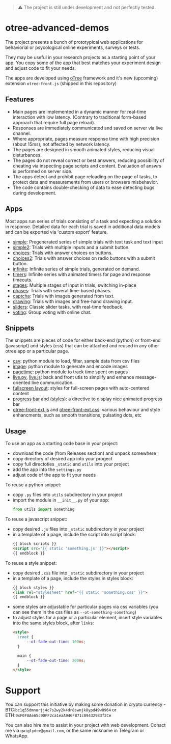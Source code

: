 > :warning:
> The project is still under development and not perfectly tested.

# otree-advanced-demos

The project presents a bunch of prototypical web applications for behaviorial or psycological online experiments, surveys or tests.

They may be useful in your research projects as a starting point of your app.
You copy some of the app that best matches your experiment design and adjust code to fit your needs.

The apps are developed using [oTree](www.otree.org) framework and it's new (upcoming) extension `otree-front.js` (shipped in this repository)

## Features

- Main pages are implemented in a dynamic manner for real-time interaction with low latency.
  (Contrary to traditional form-based approach that require full page reload).
- Responses are immediately communicated and saved on server via live channel.
- Where appropriate, pages measure response time with high precision (about 15ms), not affected by network latency.
- The pages are designed in smooth animated styles, reducing visual disturbances.
- The pages do not reveal correct or best answers, reducing possibility of cheating via inspecting page scripts and content.
  Evaluation of answrs is performed on server side.
- The apps detect and prohibit page reloading on the page of tasks, to protect data and measurements from users or browsers misbehavior.
- The code contains double-checking of data to ease detecting bugs during development.

## Apps

Most apps run series of trials consisting of a task and expecting a solution in response.
Detailed data for each trial is saved in additional data models and can be exported via 'custom export' feature.

- [simple](simple): Pregenerated series of simple trials with text task and text input
- [simple2](simple2): Trials with multiple inputs and a submit button.
- [choices](choices): Trials with answer choices on buttons.
- [choices2](choices2): Trials with answer choices on radio buttons with a submit button.
- [infinite](infinite): Infinite series of simple trials, generated on demand.
- [timers](timers): Infinite series with animated timers for page and response timeouts.
- [stages](stages): Multiple stages of input in trials, switching in-place
- [phases](phases): Trials with several time-based phases.
- [captcha](captcha): Trials with images generated from text.
- [drawing](drawing): Trials with images and free-hand drawing input.
- [sliders](sliders): Classic slider tasks, with real-time feedback.
- [voting](voting): Group voting with online chat.

## Snippets

The snippets are pieces of code for either back-end (python) or front-end (javascript) and styles (css)
that can be attached and reused in any other otree app or a particular page.

- [csv](utils/csv.py): python module to load, filter, sample data from csv files
- [image](utils/images.py): python module to generate and encode images
- [pagetime](utils/pagetime.py): python module to track time spent on pages
- [live.py](utils/live.py), [live.js](_static/otree-front-live.js): back and front utis to simplify and enhance message-oriented live communication.
- [fullscreen layout](_static/fullscreen.css): styles for full-screen pages with auto-centered content
- [progress bar](_static/ot-progress.js) and [(styles)](_static/ot-progress.css): a directive to display nice animated progress bar
- [otree-front-ext.js](_static/otree-front-ext.js) and [otree-front-ext.css](_static/otree-front-ext.css): various behaviour and style enhancments, such as smooth transitions, pulsating dots, etc

## Usage

To use an app as a starting code base in your project:
- download the code (from Releases section) and unpack somewhere
- copy directory of desired app into your progect
- copy full directoties `_static` and `utils` into your project
- add the app into the `settings.py`
- adjust code of the app to fit your needs

To reuse a python snippet:
- copy `.py` files into `utils` subdirectory in your project
- import the module in `__init__.py` of your app:
  ```python
  from utils import something
  ```

To reuse a javascript snippet:
- copy desired `.js` files into `_static` subdirectory in your project
- in a template of a page, include the script into script block:
  ```html
  {{ block scripts }}
  <script src="{{ static 'something.js' }}"></script>
  {{ endblock }}
  ```

To reuse a style snippet:
- copy desired `.css` file into `_static` subdirectory in your project
- in a template of a page, include the styles in styles block:
  ```html
  {{ block styles }}
  <link rel="stylesheet" href="{{ static 'something.css' }}">
  {{ endblock }}
  ```
- some styles are adjustable for particular pages via css variables
  (you can see them in the css files as `--ot-something-something`)
- to adjust styles for a page or a particular element, insert style variables into the same styles block, after `link`s:
  ```html
  <style>
    :root {
        --ot-fade-out-time: 100ms;
    }

    main {
        --ot-fade-out-time: 200ms;
    }
  </style>
  ```

# Support

You can support this initiative by making some donation in crypto currency - BTC:`bc1q55dmnurjj4c7s2wy2k4dr8swnjk8ypd49w8964`
or ETH:`0xF0FAAeA5c9DFF2ca1eaA946FB71c89432983f2Ce`

You can also hire me to assist in your project with web development.
Conact me via `qwiglydee@gmail.com`, or the same nickname in Telegram or WhatsApp.


